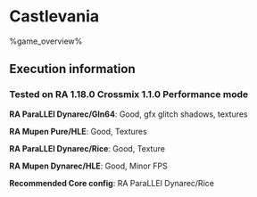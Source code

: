 # Castlevania 

%game_overview%

## Execution information

### Tested on RA 1.18.0 Crossmix 1.1.0 Performance mode

**RA ParaLLEl Dynarec/Gln64**: Good, gfx glitch shadows, textures

**RA Mupen Pure/HLE**: Good, Textures

**RA ParaLLEl Dynarec/Rice**: Good, Texture

**RA Mupen Dynarec/HLE**: Good, Minor FPS

**Recommended Core config**: RA ParaLLEl Dynarec/Rice